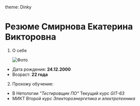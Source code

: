 theme: Dinky
# Резюме Смирнова Екатерина Викторовна

1. О себе 
   
   ![Фото](https://sun9-48.userapi.com/impf/c856124/v856124801/842d8/LvPQAqexGvU.jpg?size=720x1080&quality=96&sign=8e42c50e3625171d103495a1d4f76c5c&type=album)

 - Дата рождения: **24.12.2000**
 - Возраст: **22 года**

2. Прохожу обучение:
 -  В Нетологии _"Тестировщик ПО"_
Текущий курс _GIT-63_
 -  МИКТ
Второй курс _Электороэнергетика и электротехника_
